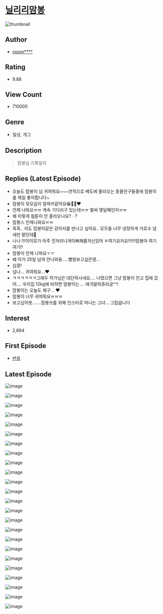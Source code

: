# [닐리리맘봉](https://comic.naver.com/bestChallenge/list?titleId=743517)
![thumbnail](https://image-comic.pstatic.net/user_contents_data/challenge_comic/2020/08/16/296604/thumbnail_202x1646b7f617a_23b5_44d8_9a49_79c356fc3969_00003651.JPEG)

## Author
- [ooom****](https://comic.naver.com/artistTitle?id=296604)

## Rating
- 9.88

## View Count
- 710000

## Genre
- 일상, 개그

## Description
> 맘봉님 기록일지

## Replies (Latest Episode)
- 오늘도 맘봉이 넘 귀여워요~~~갠적으로 베도에 올라오는 동물친구들중에 맘봉이를 제일 좋아합니다~
- 맘봉이 뒷모습이 알파카같아요😁💛🧡❤
- 언제 나와요ㅠㅠ 계속 기다리구 있는데ㅠㅠ 벌써 몇달째인지ㅠㅠ
- 왜 이렇게 웝툰이 안 올라오나요?ㆍ?
- 맘봉스 언제나와요ㅠㅠ
- 흑흑.. 저도 맘봉이같은 강아지를 만나고 싶어요.. 모두들 너무 냉정하게 가로수 냄새만 맡던데🥲
- 나나 !!!이이모가 아주 진저리나게이뻐해줄자신있어 ㅎ여기요저요!!!!!!맘봉아 여기여기!!
- 맘봉이 언제 나와요ㅜㅜ
- 왜 이거 25일 넘게 안나와용.....빨랑보고싶은뎅...
- 심쿵!
- 넘나... 귀여워요...♥
- ㅋㅋㅋㅋㅋㅋ그래두 작가님은 대단하시네요.... 나였으면 그냥 맘봉이 안고 집에 갔어.... 우리집 12kg에 비하면 맘봉이는.... 애긔말틔쥬라궁^^!
- 맘봉이는 오늘도 체구 .. ❤️
- 맘봉이 너무 귀여워요ㅠㅠㅠ
- 보고십어욧.......맘봉쓰를 위해 인스타로 떠나는 그녀... 그립읍니다

## Interest
- 2,664

## First Episode
- [반응](https://comic.naver.com/bestChallenge/detail?titleId=743517&no=1)

## Latest Episode
![image](https://image-comic.pstatic.net/user_contents_data/challenge_comic/2021/07/09/296604/upload_3906934482286097764.jpeg)

![image](https://image-comic.pstatic.net/user_contents_data/challenge_comic/2021/07/09/296604/upload_7003995044604043825.jpeg)

![image](https://image-comic.pstatic.net/user_contents_data/challenge_comic/2021/07/09/296604/upload_7377848802209195573.jpeg)

![image](https://image-comic.pstatic.net/user_contents_data/challenge_comic/2021/07/09/296604/upload_4063431279305569077.jpeg)

![image](https://image-comic.pstatic.net/user_contents_data/challenge_comic/2021/07/09/296604/upload_7089564537055307064.jpeg)

![image](https://image-comic.pstatic.net/user_contents_data/challenge_comic/2021/07/09/296604/upload_7306582663219143523.jpeg)

![image](https://image-comic.pstatic.net/user_contents_data/challenge_comic/2021/07/09/296604/upload_7234019289523840053.jpeg)

![image](https://image-comic.pstatic.net/user_contents_data/challenge_comic/2021/07/09/296604/upload_7016942902189580600.jpeg)

![image](https://image-comic.pstatic.net/user_contents_data/challenge_comic/2021/07/09/296604/upload_3991374763237191993.jpeg)

![image](https://image-comic.pstatic.net/user_contents_data/challenge_comic/2021/07/09/296604/upload_3631650829660862512.jpeg)

![image](https://image-comic.pstatic.net/user_contents_data/challenge_comic/2021/07/09/296604/upload_3775814435725599541.jpeg)

![image](https://image-comic.pstatic.net/user_contents_data/challenge_comic/2021/07/09/296604/upload_4063764436462494305.jpeg)

![image](https://image-comic.pstatic.net/user_contents_data/challenge_comic/2021/07/09/296604/upload_3977916960090370913.jpeg)

![image](https://image-comic.pstatic.net/user_contents_data/challenge_comic/2021/07/09/296604/upload_7233117680640811577.jpeg)

![image](https://image-comic.pstatic.net/user_contents_data/challenge_comic/2021/07/09/296604/upload_7162524654062756146.jpeg)

![image](https://image-comic.pstatic.net/user_contents_data/challenge_comic/2021/07/09/296604/upload_3991933302309139557.jpeg)

![image](https://image-comic.pstatic.net/user_contents_data/challenge_comic/2021/07/09/296604/upload_7018353368593938225.jpeg)

![image](https://image-comic.pstatic.net/user_contents_data/challenge_comic/2021/07/09/296604/upload_7076056855561331297.jpeg)

![image](https://image-comic.pstatic.net/user_contents_data/challenge_comic/2021/07/09/296604/upload_7090133869327049782.jpeg)

![image](https://image-comic.pstatic.net/user_contents_data/challenge_comic/2021/07/09/296604/upload_4134697414755181158.jpeg)

![image](https://image-comic.pstatic.net/user_contents_data/challenge_comic/2021/07/09/296604/upload_7293635895853658423.jpeg)

![image](https://image-comic.pstatic.net/user_contents_data/challenge_comic/2021/07/09/296604/upload_7221293549845952821.jpeg)

![image](https://image-comic.pstatic.net/user_contents_data/challenge_comic/2021/07/09/296604/upload_3544387006960591716.jpeg)

![image](https://image-comic.pstatic.net/user_contents_data/challenge_comic/2021/07/09/296604/upload_7090409855369361207.jpeg)

